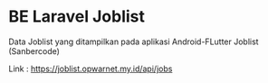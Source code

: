 # BE Laravel Joblist

Data Joblist yang ditampilkan pada aplikasi Android-FLutter Joblist (Sanbercode)

Link : https://joblist.opwarnet.my.id/api/jobs

